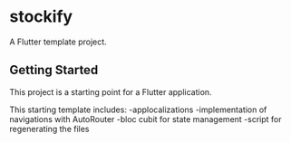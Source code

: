 # stockify

A Flutter template project.

## Getting Started

This project is a starting point for a Flutter application.

This starting template includes:
-applocalizations
-implementation of navigations with AutoRouter
-bloc cubit for state management
-script for regenerating the files
